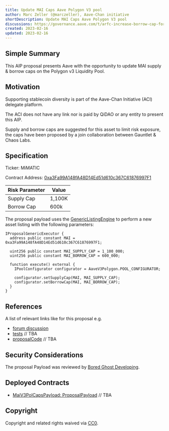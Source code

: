 ```yaml
---
title: Update MAI Caps Aave Polygon V3 pool
author: Marc Zeller (@marczeller), Aave-Chan initiative
shortDescription: Update MAI Caps Aave Polygon V3 pool
discussions: https://governance.aave.com/t/arfc-increase-borrow-cap-for-mai-aave-polygon-v3/11547
created: 2023-02-16
updated: 2023-02-16
---
```


## Simple Summary
This AIP proposal presents Aave with the opportunity to update MAI supply & borrow caps on the Polygon v3 Liquidity Pool.

## Motivation

Supporting stablecoin diversity is part of the Aave-Chan Initiative (ACI) delegate platform.

The ACI does not have any link nor is paid by QiDAO or any entity to present this AIP.

Supply and borrow caps are suggested for this asset to limit risk exposure, the caps have been proposed by a join collaboration between Gauntlet & Chaos Labs.

## Specification

Ticker: MiMATIC

Contract Address: [0xa3Fa99A148fA48D14Ed51d610c367C61876997F1](https://polygonscan.com/address/0xa3Fa99A148fA48D14Ed51d610c367C61876997F1)

|Risk Parameter|Value|
| --- | --- |
|Supply Cap|1,100K|
|Borrow Cap|600k|


The proposal payload uses the [GenericListingEngine](https://etherscan.io/address/0xC51e6E38d406F98049622Ca54a6096a23826B426#code) to perform a new asset listing with the following parameters:

```solidity
IProposalGenericExecutor {
  address public constant MAI = 0xa3Fa99A148fA48D14Ed51d610c367C61876997F1;

  uint256 public constant MAI_SUPPLY_CAP = 1_100_000;
  uint256 public constant MAI_BORROW_CAP = 600_000;

  function execute() external {
    IPoolConfigurator configurator = AaveV3Polygon.POOL_CONFIGURATOR;

    configurator.setSupplyCap(MAI, MAI_SUPPLY_CAP);
    configurator.setBorrowCap(MAI, MAI_BORROW_CAP);
  }
}
```

## References

A list of relevant links like for this proposal e.g.

- [forum discussion](https://governance.aave.com/t/arfc-increase-borrow-cap-for-mai-aave-polygon-v3/11547)
- [tests]() // TBA
- [proposalCode]() // TBA

## Security Considerations

The proposal Payload was reviewed by [Bored Ghost Developing](https://bgdlabs.com/).

## Deployed Contracts

- [MaiV3PolCapsPayload: ProposalPayload]() // TBA

## Copyright

Copyright and related rights waived via [CC0](https://creativecommons.org/publicdomain/zero/1.0/).
